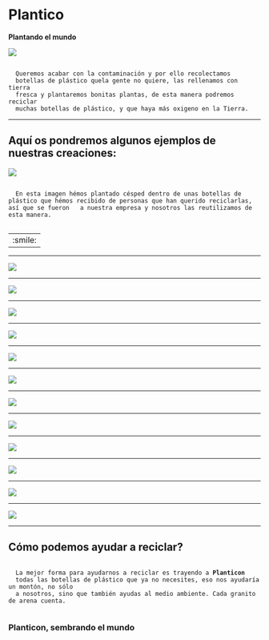 # Plantico
<html>
 <body>
  <p><strong>Plantando el mundo</strong></p>
  <a href="https://drive.google.com/file/d/1Mfu81f3SUbSgRLAA5q5Vff0LlhMl9wVm/view"><img src="WIN_20210323_12_14_32_Pro.jpg"></a>
  <pre><code>
  Queremos acabar con la contaminación y por ello recolectamos
  botellas de plástico quela gente no quiere, las rellenamos con tierra
  fresca y plantaremos bonitas plantas, de esta manera podremos reciclar 
  muchas botellas de plástico, y que haya más oxigeno en la Tierra. </code></pre>
  </code></pre>


---------------------------------------
 </body>
 <body>
  <h2> Aquí os pondremos algunos ejemplos de nuestras creaciones: </h2>
  <img src="images (7).jpg">
  <p><code>
  En esta imagen hémos plantado césped dentro de unas botellas de plástico que hémos recibido de personas que han querido reciclarlas, así que se fueron   a nuestra empresa y nosotros las reutilizamos de esta manera.
  </code></p>

  <table>
      <tr>
          <td>:smile:</td>
      </tr>
  </table>
  

---------------------------------------
  <img src="aprobechar-las-botellas.jpg">
    

---------------------------------------
  <img src="descarga (11).jpg">
      

---------------------------------------
  <img src="fbh.jpg">
      

---------------------------------------
  <img src="images (10).jpg">
      

---------------------------------------
  <img src="huertabotellass.jpg">
        

---------------------------------------
  <img src="images (11).jpg">
      

---------------------------------------
  <img src="images (12).jpg">
      

---------------------------------------
  <img src="images (7).jpg">
        

---------------------------------------
  <img src="images (8).jpg">
        

---------------------------------------
  <img src="images (9).jpg">
      

---------------------------------------
  <img src="sembrar-alimentos-en-botellas.jpg">
      

---------------------------------------
  <img src="usar-botellas-de-plastico.jpg">
 </body>
 <body>
       

---------------------------------------
  <h2> Cómo podemos ayudar a reciclar? </h2>
  <pre><code>
  La mejor forma para ayudarnos a reciclar es trayendo a <strong>Planticon</strong> 
  todas las botellas de plástico que ya no necesites, eso nos ayudaría un montón, no sólo
  a nosotros, sino que también ayudas al medio ambiente. Cada granito de arena cuenta.
  </code></pre>
  <h3> Planticon, sembrando el mundo </h3>
 <html>
